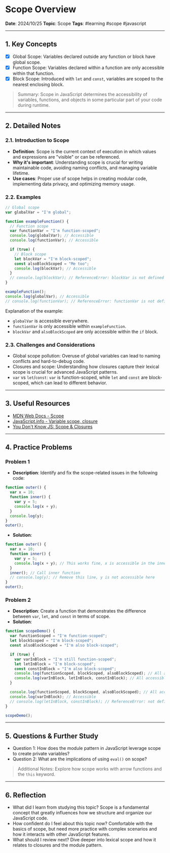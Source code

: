 # Scope Overview

**Date**: 2024/10/25
**Topic**: Scope
**Tags**: #learning #scope #javascript

---

## 1. Key Concepts

- [x] Global Scope: Variables declared outside any function or block have global scope.
- [x] Function Scope: Variables declared within a function are only accessible within that function.
- [x] Block Scope: Introduced with `let` and `const`, variables are scoped to the nearest enclosing block.

> Summary: Scope in JavaScript determines the accessibility of variables, functions, and objects in some particular part of your code during runtime.

---

## 2. Detailed Notes

### 2.1. Introduction to Scope

- **Definition**: Scope is the current context of execution in which values and expressions are "visible" or can be referenced.
- **Why it's important**: Understanding scope is crucial for writing maintainable code, avoiding naming conflicts, and managing variable lifetime.
- **Use cases**: Proper use of scope helps in creating modular code, implementing data privacy, and optimizing memory usage.

### 2.2. Examples

```javascript
// Global scope
var globalVar = "I'm global";

function exampleFunction() {
  // Function scope
  var functionVar = "I'm function-scoped";
  console.log(globalVar); // Accessible
  console.log(functionVar); // Accessible

  if (true) {
    // Block scope
    let blockVar = "I'm block-scoped";
    const alsoBlockScoped = "Me too";
    console.log(blockVar); // Accessible
  }
  // console.log(blockVar); // ReferenceError: blockVar is not defined
}

exampleFunction();
console.log(globalVar); // Accessible
// console.log(functionVar); // ReferenceError: functionVar is not defined
```

Explanation of the example:

- `globalVar` is accessible everywhere.
- `functionVar` is only accessible within `exampleFunction`.
- `blockVar` and `alsoBlockScoped` are only accessible within the `if` block.

### 2.3. Challenges and Considerations

- Global scope pollution: Overuse of global variables can lead to naming conflicts and hard-to-debug code.
- Closures and scope: Understanding how closures capture their lexical scope is crucial for advanced JavaScript patterns.
- `var` vs `let`/`const`: `var` is function-scoped, while `let` and `const` are block-scoped, which can lead to different behavior.

---

## 3. Useful Resources

- [MDN Web Docs - Scope](https://developer.mozilla.org/en-US/docs/Glossary/Scope)
- [JavaScript.info - Variable scope, closure](https://javascript.info/closure)
- [You Don't Know JS: Scope & Closures](https://github.com/getify/You-Dont-Know-JS/tree/1st-ed/scope%20%26%20closures)

---

## 4. Practice Problems

### Problem 1

- **Description**: Identify and fix the scope-related issues in the following code:

```javascript
function outer() {
  var x = 10;
  function inner() {
    var y = 5;
    console.log(x + y);
  }
  console.log(y);
}
outer();
```

- **Solution**:

```javascript
function outer() {
  var x = 10;
  function inner() {
    var y = 5;
    console.log(x + y); // This works fine, x is accessible in the inner function
  }
  inner(); // Call inner function
  // console.log(y); // Remove this line, y is not accessible here
}
outer();
```

### Problem 2

- **Description**: Create a function that demonstrates the difference between `var`, `let`, and `const` in terms of scope.
- **Solution**:

```javascript
function scopeDemo() {
  var functionScoped = "I'm function-scoped";
  let blockScoped = "I'm block-scoped";
  const alsoBlockScoped = "I'm also block-scoped";

  if (true) {
    var varInBlock = "I'm still function-scoped";
    let letInBlock = "I'm block-scoped";
    const constInBlock = "I'm also block-scoped";
    console.log(functionScoped, blockScoped, alsoBlockScoped); // All accessible
    console.log(varInBlock, letInBlock, constInBlock); // All accessible
  }

  console.log(functionScoped, blockScoped, alsoBlockScoped); // All accessible
  console.log(varInBlock); // Accessible
  // console.log(letInBlock, constInBlock); // ReferenceError: not defined
}

scopeDemo();
```

---

## 5. Questions & Further Study

- Question 1: How does the module pattern in JavaScript leverage scope to create private variables?
- Question 2: What are the implications of using `eval()` on scope?

> Additional Notes: Explore how scope works with arrow functions and the `this` keyword.

---

## 6. Reflection

- What did I learn from studying this topic? Scope is a fundamental concept that greatly influences how we structure and organize our JavaScript code.
- How confident do I feel about this topic now? Comfortable with the basics of scope, but need more practice with complex scenarios and how it interacts with other JavaScript features.
- What should I review next? Dive deeper into lexical scope and how it relates to closures and the module pattern.
